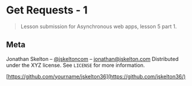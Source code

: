 # Get Requests - 1
> Lesson submission for Asynchronous web apps, lesson 5 part 1.

## Meta

Jonathan Skelton – [@jskeltoncom](https://twitter.com/jskeltoncom) – jonathan@jskelton.com
Distributed under the XYZ license. See ``LICENSE`` for more information.

[https://github.com/yourname/jskelton36](https://github.com/jskelton36/)